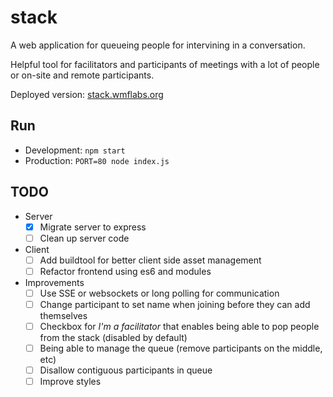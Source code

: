 stack
=====

A web application for queueing people for intervining in a conversation.

Helpful tool for facilitators and participants of meetings with a lot of people
or on-site and remote participants.

Deployed version: [stack.wmflabs.org](http://stack.wmflabs.org)

Run
---

* Development: `npm start`
* Production: `PORT=80 node index.js`

TODO
----

* Server
  * [x] Migrate server to express
  * [ ] Clean up server code
* Client
  * [ ] Add buildtool  for better client side asset management
  * [ ] Refactor frontend using es6 and modules
* Improvements
  * [ ] Use SSE or websockets or long polling for communication
  * [ ] Change participant to set name when joining before they can add
    themselves
  * [ ] Checkbox for *I'm a facilitator* that enables being able to pop people
    from the stack (disabled by default)
  * [ ] Being able to manage the queue (remove participants on the middle, etc)
  * [ ] Disallow contiguous participants in queue
  * [ ] Improve styles
